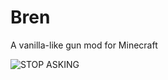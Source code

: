 # Bren
 A vanilla-like gun mod for Minecraft

![STOP ASKING](https://cdn.modrinth.com/data/FJEfFMqn/images/abf28c1cbc650277e26d40a92d854aa1803a746f.png)
